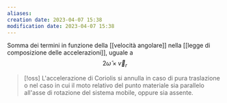 ```yaml
---
aliases: 
creation date: 2023-04-07 15:38
modification date: 2023-04-07 15:38
---
```


Somma dei termini in funzione della [[velocità angolare]] nella [[legge di composizione delle accelerazioni]], uguale a
$$ 2 \hat{\omega} \times \vec{v}_{r} $$

>[!oss]
>L'accelerazione di Coriolis si annulla in caso di pura traslazione o nel caso in cui il moto relativo del punto materiale sia parallelo all'asse di rotazione del sistema mobile, oppure sia assente.




